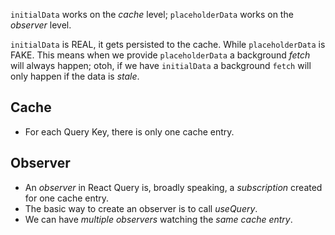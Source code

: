 `initialData` works on the *cache* level; `placeholderData` works on the *observer* level.

`initialData` is REAL, it gets persisted to the cache. While `placeholderData` is FAKE. This means when we provide `placeholderData` a background *fetch* will always happen; otoh, if we have `initialData` a background `fetch` will only happen if the data is *stale*.

## Cache
- For each Query Key, there is only one cache entry.

## Observer
- An *observer* in React Query is, broadly speaking, a *subscription* created for one cache entry.
- The basic way to create an observer is to call _useQuery_.
- We can have *multiple* *observers* watching the *same cache entry*.